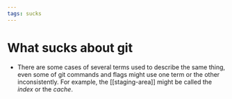 ```yaml
---
tags: sucks
---
```


# What sucks about git
* There are some cases of several terms used to describe the same thing, even some of git commands and flags might use one term or the other inconsistently. For example, the [[staging-area]] might be called the *index* or the *cache*.
